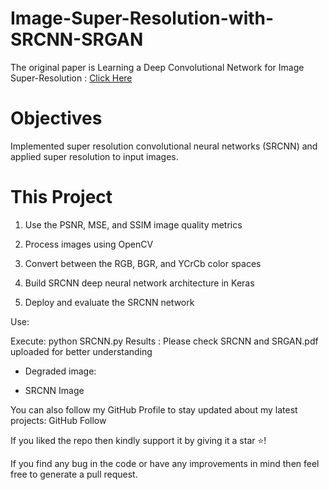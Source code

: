 # Image-Super-Resolution-with-SRCNN-SRGAN

The original paper is Learning a Deep Convolutional Network for Image Super-Resolution : [Click Here]([https://www.google.com](https://ieeexplore.ieee.org/abstract/document/7115171))

# Objectives

Implemented super resolution convolutional neural networks (SRCNN) and applied super resolution to input images.


# This Project

1. Use the PSNR, MSE, and SSIM image quality metrics

2. Process images using OpenCV

3. Convert between the RGB, BGR, and YCrCb color spaces

4. Build SRCNN deep neural network architecture in Keras

5. Deploy and evaluate the SRCNN network

Use:

Execute: python SRCNN.py
Results : Please check SRCNN and SRGAN.pdf uploaded for better understanding

- Degraded image:



- SRCNN Image




You can also follow my GitHub Profile to stay updated about my latest projects: GitHub Follow

If you liked the repo then kindly support it by giving it a star ⭐!

If you find any bug in the code or have any improvements in mind then feel free to generate a pull request.
